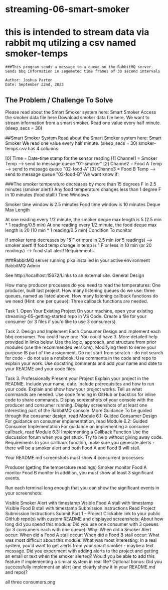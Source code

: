 # streaming-06-smart-smoker

# this is intended to stream data via rabbit mq utilzing a csv named smoker-temps

   
    ###This program sends a message to a queue on the RabbitMQ server.
    Sends bbq information in segemeted time frames of 30 second intervals

    Author: Joshua Parton
    Date: September 22nd, 2023
## The Problem / Challenge To Solve
Please read about the Smart Smoker system here: Smart Smoker
Access the smoker data file here Download smoker data file here.
We want to stream information from a smart smoker. Read one value every half minute. (sleep_secs = 30)

##Smart Smoker System
Read about the Smart Smoker system here: Smart Smoker
We read one value every half minute. (sleep_secs = 30)
smoker-temps.csv has 4 columns:

[0] Time = Date-time stamp for the sensor reading
[1] Channel1 = Smoker Temp --> send to message queue "01-smoker"
[2] Channe2 = Food A Temp --> send to message queue "02-food-A"
[3] Channe3 = Food B Temp --> send to message queue "02-food-B"
We want know if:

###The smoker temperature decreases by more than 15 degrees F in 2.5 minutes (smoker alert!)
Any food temperature changes less than 1 degree F in 10 minutes (food stall!)
Time Windows

Smoker time window is 2.5 minutes
Food time window is 10 minutes
Deque Max Length

At one reading every 1/2 minute, the smoker deque max length is 5 (2.5 min * 1 reading/0.5 min)
At one reading every 1/2 minute, the food deque max length is 20 (10 min * 1 reading/0.5 min) 
Condition To monitor

If smoker temp decreases by 15 F or more in 2.5 min (or 5 readings)  --> smoker alert!
If food temp change in temp is 1 F or less in 10 min (or 20 readings)  --> food stall alert!
Requirements

###RabbitMQ server running
pika installed in your active environment
RabbitMQ Admin

See http://localhost:15672/Links to an external site.
General Design 

How many producer processes do you need to read the temperatures: One producer, built last project.
How many listening queues do we use: three queues, named as listed above.
How many listening callback functions do we need (Hint: one per queue): Three callback functions are needed.
 

Task 1. Open Your Existing Project
On your machine, open your existing streaming-05-getting-started repo in VS Code.
Create a file for your consumer (or 3 files if you'd like to use 3 consumers).
 

Task 2. Design and Implement Each Consumer
Design and implement each bbq consumer. You could have one. You could have 3.  More detailed help provided in links below. 
Use the logic, approach, and structure from prior modules (use the recommended versions).
Modifying them to serve your purpose IS part of the assignment.
Do not start from scratch - do not search for code - do not use a notebook.
Use comments in the code and repo to explain your work. 
Use docstring comments and add your name and date to your README and your code files. 
 

Task 3. Professionally Present your Project
Explain your project in the README.
Include your name, date.
Include prerequisites and how to run your code. 
Explain and show how your project works. 
Tell us what commands are needed. Use code fencing in GitHub or backtics for inline code to share commands.
Display screenshots of your console with the producer and consumer running.
Display screenshots of at least one interesting part of the RabbitMQ console. 
More Guidance
To be guided through the consumer design, read Module 6.1: Guided Consumer Design
For guidance on consumer implementation, read Module 6.2: Guided Consumer Implementation
For guidance on implementing a consumer callback, read Module 6.3: Implementing a Callback Function
Use the discussion forum when you get stuck.
Try to help without giving away code. 
Requirements
In your callback function, make sure you generate alerts - there will be a smoker alert and both Food A and Food B will stall. 

Your README.md screenshots must show 4 concurrent processes:

Producer (getting the temperature readings)
Smoker monitor
Food A monitor
Food B monitor
In addition, you must show at least 3 significant events.

Run each terminal long enough that you can show the significant events in your screenshots:

Visible Smoker Alert with timestamp
Visible Food A stall with timestamp
Visible Food B stall with timestamp
Submission Instructions
Read Project Submission Instructions
Submit
Part 1 - Project 
Clickable link to your public GitHub repo(s) with custom README and displayed screenshots: 
About how long did you spend this module:
Did you use one consumer with 3 queues (or 3 consumers each with one queue):
Why:
When did a Smoker Alert occur:
When did a Food A stall occur:
When did a Food B stall occur:
What was most difficult about this module:
What was most interesting:
In a real system, you'd want to get alerts from your smart smoker - maybe a text message.
Did you experiment with adding alerts to the project and getting an email or text when the smoker alerted? 
Would you be able to add this feature if implementing a similar system in real life?
Optional bonus: Did you successfully implement an alert (and clearly show it in your README.md and repo)?

all three consumers.png

 
